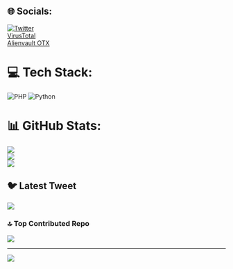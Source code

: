 
## 🌐 Socials:
[![Twitter](https://img.shields.io/badge/Twitter-%231DA1F2.svg?logo=Twitter&logoColor=white)](https://twitter.com/foulenzer)\
[VirusTotal](https://www.virustotal.com/gui/user/Intel_foulenzer)\
[Alienvault OTX](https://otx.alienvault.com/user/foulenzer/pulses)


# 💻 Tech Stack:
![PHP](https://img.shields.io/badge/php-%23777BB4.svg?style=for-the-badge&logo=php&logoColor=white) ![Python](https://img.shields.io/badge/python-3670A0?style=for-the-badge&logo=python&logoColor=ffdd54)
# 📊 GitHub Stats:
![](https://github-readme-stats.vercel.app/api?username=foulenzer&theme=dark&hide_border=false&include_all_commits=true&count_private=true)<br/>
![](https://github-readme-streak-stats.herokuapp.com/?user=foulenzer&theme=dark&hide_border=false)<br/>
![](https://github-readme-stats.vercel.app/api/top-langs/?username=foulenzer&theme=dark&hide_border=false&include_all_commits=true&count_private=true&layout=compact)

## 🐦 Latest Tweet
[![](https://gtce.itsvg.in/api?username=foulenzer)](https://github.com/VishwaGauravIn/github-twitter-card-embed)

### 🔝 Top Contributed Repo
![](https://github-contributor-stats.vercel.app/api?username=foulenzer&limit=5&theme=dark&combine_all_yearly_contributions=true)

---
[![](https://visitcount.itsvg.in/api?id=foulenzer&icon=0&color=0)](https://visitcount.itsvg.in)

<!-- Proudly created with GPRM ( https://gprm.itsvg.in ) -->
